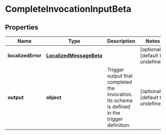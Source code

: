 # CompleteInvocationInputBeta

## Properties

Name | Type | Description | Notes
------------ | ------------- | ------------- | -------------
**localizedError** | [**LocalizedMessageBeta**](LocalizedMessageBeta.md) |  | [optional] [default to undefined]
**output** | **object** | Trigger output that completed the invocation. Its schema is defined in the trigger definition. | [optional] [default to undefined]

